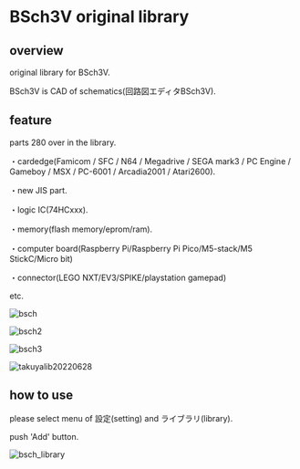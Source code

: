 # BSch3V original library

## overview

original library for BSch3V.

BSch3V is CAD of schematics(回路図エディタBSch3V).

## feature

parts 280 over in the library.

・cardedge(Famicom / SFC / N64 / Megadrive / SEGA mark3 / PC Engine / Gameboy / MSX / PC-6001 / Arcadia2001 / Atari2600).

・new JIS part.

・logic IC(74HCxxx).

・memory(flash memory/eprom/ram).

・computer board(Raspberry Pi/Raspberry Pi Pico/M5-stack/M5 StickC/Micro bit)

・connector(LEGO NXT/EV3/SPIKE/playstation gamepad)

etc.

![bsch](https://user-images.githubusercontent.com/5597377/136212846-b60715c2-c8dc-49f7-b355-56c606ed71b1.png)

![bsch2](https://user-images.githubusercontent.com/5597377/136323493-1eb8a512-421b-4b12-a20a-a7f7409f48bd.png)

![bsch3](https://user-images.githubusercontent.com/5597377/136349536-11621739-c4c3-44ff-a19d-cca8fee21ab7.png)

![takuyalib20220628](https://user-images.githubusercontent.com/5597377/176022810-2bc8b99b-e1ef-480f-b0ee-d2e0db22596b.png)

## how to use

please select menu of 設定(setting) and ライブラリ(library). 

push 'Add' button.

![bsch_library](https://user-images.githubusercontent.com/5597377/136212857-5eb969d9-c9f3-4b1d-af7a-fa736b46b057.png)
